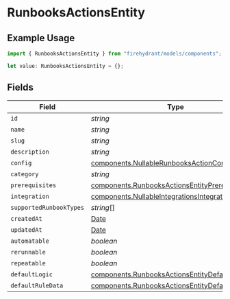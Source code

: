 # RunbooksActionsEntity

## Example Usage

```typescript
import { RunbooksActionsEntity } from "firehydrant/models/components";

let value: RunbooksActionsEntity = {};
```

## Fields

| Field                                                                                                                | Type                                                                                                                 | Required                                                                                                             | Description                                                                                                          |
| -------------------------------------------------------------------------------------------------------------------- | -------------------------------------------------------------------------------------------------------------------- | -------------------------------------------------------------------------------------------------------------------- | -------------------------------------------------------------------------------------------------------------------- |
| `id`                                                                                                                 | *string*                                                                                                             | :heavy_minus_sign:                                                                                                   | N/A                                                                                                                  |
| `name`                                                                                                               | *string*                                                                                                             | :heavy_minus_sign:                                                                                                   | N/A                                                                                                                  |
| `slug`                                                                                                               | *string*                                                                                                             | :heavy_minus_sign:                                                                                                   | N/A                                                                                                                  |
| `description`                                                                                                        | *string*                                                                                                             | :heavy_minus_sign:                                                                                                   | N/A                                                                                                                  |
| `config`                                                                                                             | [components.NullableRunbooksActionConfigEntity](../../models/components/nullablerunbooksactionconfigentity.md)       | :heavy_minus_sign:                                                                                                   | N/A                                                                                                                  |
| `category`                                                                                                           | *string*                                                                                                             | :heavy_minus_sign:                                                                                                   | N/A                                                                                                                  |
| `prerequisites`                                                                                                      | [components.RunbooksActionsEntityPrerequisites](../../models/components/runbooksactionsentityprerequisites.md)       | :heavy_minus_sign:                                                                                                   | N/A                                                                                                                  |
| `integration`                                                                                                        | [components.NullableIntegrationsIntegrationEntity](../../models/components/nullableintegrationsintegrationentity.md) | :heavy_minus_sign:                                                                                                   | N/A                                                                                                                  |
| `supportedRunbookTypes`                                                                                              | *string*[]                                                                                                           | :heavy_minus_sign:                                                                                                   | N/A                                                                                                                  |
| `createdAt`                                                                                                          | [Date](https://developer.mozilla.org/en-US/docs/Web/JavaScript/Reference/Global_Objects/Date)                        | :heavy_minus_sign:                                                                                                   | N/A                                                                                                                  |
| `updatedAt`                                                                                                          | [Date](https://developer.mozilla.org/en-US/docs/Web/JavaScript/Reference/Global_Objects/Date)                        | :heavy_minus_sign:                                                                                                   | N/A                                                                                                                  |
| `automatable`                                                                                                        | *boolean*                                                                                                            | :heavy_minus_sign:                                                                                                   | N/A                                                                                                                  |
| `rerunnable`                                                                                                         | *boolean*                                                                                                            | :heavy_minus_sign:                                                                                                   | N/A                                                                                                                  |
| `repeatable`                                                                                                         | *boolean*                                                                                                            | :heavy_minus_sign:                                                                                                   | N/A                                                                                                                  |
| `defaultLogic`                                                                                                       | [components.RunbooksActionsEntityDefaultLogic](../../models/components/runbooksactionsentitydefaultlogic.md)         | :heavy_minus_sign:                                                                                                   | N/A                                                                                                                  |
| `defaultRuleData`                                                                                                    | [components.RunbooksActionsEntityDefaultRuleData](../../models/components/runbooksactionsentitydefaultruledata.md)   | :heavy_minus_sign:                                                                                                   | N/A                                                                                                                  |
